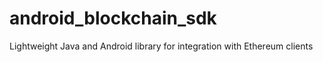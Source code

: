 # android_blockchain_sdk
Lightweight Java and Android library for integration with Ethereum clients

